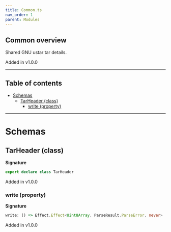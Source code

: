 ```yaml
---
title: Common.ts
nav_order: 1
parent: Modules
---
```


## Common overview

Shared GNU ustar tar details.

Added in v1.0.0

---

<h2 class="text-delta">Table of contents</h2>

- [Schemas](#schemas)
  - [TarHeader (class)](#tarheader-class)
    - [write (property)](#write-property)

---

# Schemas

## TarHeader (class)

**Signature**

```ts
export declare class TarHeader
```

Added in v1.0.0

### write (property)

**Signature**

```ts
write: () => Effect.Effect<Uint8Array, ParseResult.ParseError, never>
```

Added in v1.0.0
